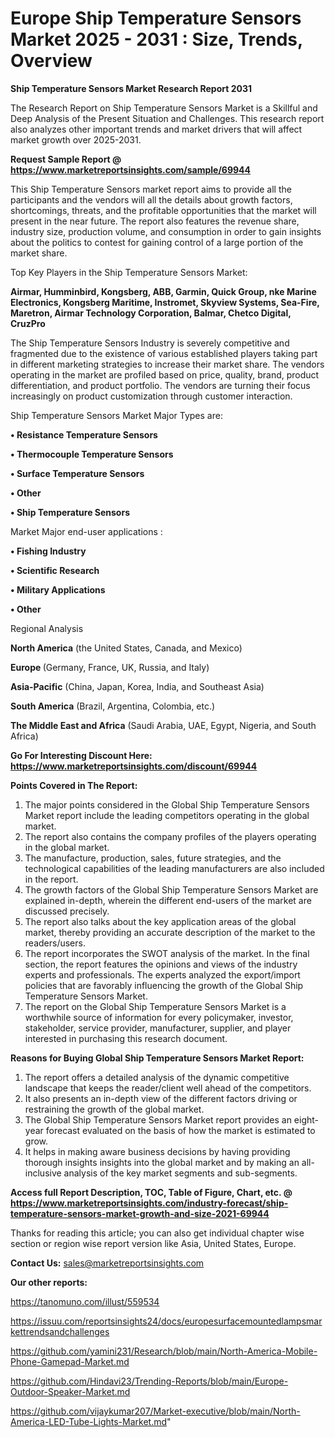 # Europe Ship Temperature Sensors Market 2025 - 2031 : Size, Trends, Overview

<strong>Ship Temperature Sensors Market Research Report 2031</strong>

The Research Report on Ship Temperature Sensors Market is a Skillful and Deep Analysis of the Present Situation and Challenges. This research report also analyzes other important trends and market drivers that will affect market growth over 2025-2031.

<strong>Request Sample Report @ <a href=https://www.marketreportsinsights.com/sample/69944>https://www.marketreportsinsights.com/sample/69944</a></strong>

This Ship Temperature Sensors market report aims to provide all the participants and the vendors will all the details about growth factors, shortcomings, threats, and the profitable opportunities that the market will present in the near future. The report also features the revenue share, industry size, production volume, and consumption in order to gain insights about the politics to contest for gaining control of a large portion of the market share.

Top Key Players in the Ship Temperature Sensors Market:

<strong>Airmar, Humminbird, Kongsberg, ABB, Garmin, Quick Group, nke Marine Electronics, Kongsberg Maritime, Instromet, Skyview Systems, Sea-Fire, Maretron, Airmar Technology Corporation, Balmar, Chetco Digital, CruzPro</strong>

The Ship Temperature Sensors Industry is severely competitive and fragmented due to the existence of various established players taking part in different marketing strategies to increase their market share. The vendors operating in the market are profiled based on price, quality, brand, product differentiation, and product portfolio. The vendors are turning their focus increasingly on product customization through customer interaction.

Ship Temperature Sensors Market Major Types are:

<strong>• Resistance Temperature Sensors

• Thermocouple Temperature Sensors

• Surface Temperature Sensors

• Other

• Ship Temperature Sensors</strong>

Market Major end-user applications :

<strong>• Fishing Industry

• Scientific Research

• Military Applications

• Other</strong>

Regional Analysis

</u><strong><b>North America</b></strong> (the United States, Canada, and Mexico)

<strong><b>Europe </b></strong>(Germany, France, UK, Russia, and Italy)

<strong><b>Asia-Pacific</b></strong> (China, Japan, Korea, India, and Southeast Asia)

<strong><b>South America</b></strong> (Brazil, Argentina, Colombia, etc.)

<strong><b>The Middle East and Africa</b></strong> (Saudi Arabia, UAE, Egypt, Nigeria, and South Africa)

<strong>Go For Interesting Discount Here: <a href=https://www.marketreportsinsights.com/discount/69944>https://www.marketreportsinsights.com/discount/69944</a></strong>

<strong>Points Covered in The Report:</strong>
<ol>
  <li>The major points considered in the Global Ship Temperature Sensors Market report include the leading competitors operating in the global market.</li>
  <li>The report also contains the company profiles of the players operating in the global market.</li>
  <li>The manufacture, production, sales, future strategies, and the technological capabilities of the leading manufacturers are also included in the report.</li>
  <li>The growth factors of the Global Ship Temperature Sensors Market are explained in-depth, wherein the different end-users of the market are discussed precisely.</li>
  <li>The report also talks about the key application areas of the global market, thereby providing an accurate description of the market to the readers/users.</li>
  <li>The report incorporates the SWOT analysis of the market. In the final section, the report features the opinions and views of the industry experts and professionals. The experts analyzed the export/import policies that are favorably influencing the growth of the Global Ship Temperature Sensors Market.</li>
  <li>The report on the Global Ship Temperature Sensors Market is a worthwhile source of information for every policymaker, investor, stakeholder, service provider, manufacturer, supplier, and player interested in purchasing this research document.</li>
</ol>
<strong>Reasons for Buying Global Ship Temperature Sensors Market Report:</strong>

<ol>
  <li>The report offers a detailed analysis of the dynamic competitive landscape that keeps the reader/client well ahead of the competitors.</li>
  <li>It also presents an in-depth view of the different factors driving or restraining the growth of the global market.</li>
  <li>The Global Ship Temperature Sensors Market report provides an eight-year forecast evaluated on the basis of how the market is estimated to grow.</li>
  <li>It helps in making aware business decisions by having providing thorough insights insights into the global market and by making an all-inclusive analysis of the key market segments and sub-segments.</li>
</ol>
<strong>Access full Report Description, TOC, Table of Figure, Chart, etc. @ <a href=https://www.marketreportsinsights.com/industry-forecast/ship-temperature-sensors-market-growth-and-size-2021-69944>https://www.marketreportsinsights.com/industry-forecast/ship-temperature-sensors-market-growth-and-size-2021-69944</a></strong>


Thanks for reading this article; you can also get individual chapter wise section or region wise report version like Asia, United States, Europe.

<strong>Contact Us:</strong>
sales@marketreportsinsights.com

<strong>Our other reports:</strong>

<a href=https://tanomuno.com/illust/559534>https://tanomuno.com/illust/559534</a>

<a href=https://issuu.com/reportsinsights24/docs/europesurfacemountedlampsmarkettrendsandchallenges>https://issuu.com/reportsinsights24/docs/europesurfacemountedlampsmarkettrendsandchallenges</a>

<a href=https://github.com/yamini231/Research/blob/main/North-America-Mobile-Phone-Gamepad-Market.md>https://github.com/yamini231/Research/blob/main/North-America-Mobile-Phone-Gamepad-Market.md</a>

<a href=https://github.com/Hindavi23/Trending-Reports/blob/main/Europe-Outdoor-Speaker-Market.md>https://github.com/Hindavi23/Trending-Reports/blob/main/Europe-Outdoor-Speaker-Market.md</a>

<a href=https://github.com/vijaykumar207/Market-executive/blob/main/North-America-LED-Tube-Lights-Market.md>https://github.com/vijaykumar207/Market-executive/blob/main/North-America-LED-Tube-Lights-Market.md</a>"
